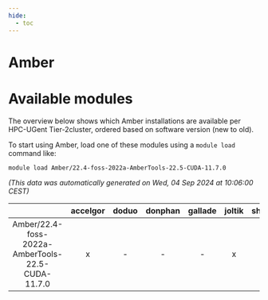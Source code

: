 ```yaml
---
hide:
  - toc
---
```


Amber
=====

# Available modules


The overview below shows which Amber installations are available per HPC-UGent Tier-2cluster, ordered based on software version (new to old).

To start using Amber, load one of these modules using a `module load` command like:

```shell
module load Amber/22.4-foss-2022a-AmberTools-22.5-CUDA-11.7.0
```

*(This data was automatically generated on Wed, 04 Sep 2024 at 10:06:00 CEST)*  

| |accelgor|doduo|donphan|gallade|joltik|shinx|skitty|
| :---: | :---: | :---: | :---: | :---: | :---: | :---: | :---: |
|Amber/22.4-foss-2022a-AmberTools-22.5-CUDA-11.7.0|x|-|-|-|x|-|-|
